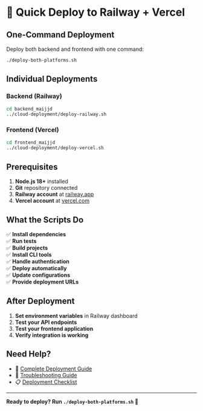 # 🚀 Quick Deploy to Railway + Vercel

## One-Command Deployment

Deploy both backend and frontend with one command:

```bash
./deploy-both-platforms.sh
```

## Individual Deployments

### Backend (Railway)
```bash
cd backend_maijjd
../cloud-deployment/deploy-railway.sh
```

### Frontend (Vercel)
```bash
cd frontend_maijjd
../cloud-deployment/deploy-vercel.sh
```

## Prerequisites

1. **Node.js 18+** installed
2. **Git** repository connected
3. **Railway account** at [railway.app](https://railway.app)
4. **Vercel account** at [vercel.com](https://vercel.com)

## What the Scripts Do

✅ **Install dependencies**  
✅ **Run tests**  
✅ **Build projects**  
✅ **Install CLI tools**  
✅ **Handle authentication**  
✅ **Deploy automatically**  
✅ **Update configurations**  
✅ **Provide deployment URLs**  

## After Deployment

1. **Set environment variables** in Railway dashboard
2. **Test your API endpoints**
3. **Test your frontend application**
4. **Verify integration is working**

## Need Help?

- 📖 [Complete Deployment Guide](DEPLOYMENT_MASTER_GUIDE.md)
- 🚨 [Troubleshooting Guide](DEPLOYMENT_TROUBLESHOOTING.md)
- 📋 [Deployment Checklist](DEPLOYMENT_MASTER_GUIDE.md#deployment-checklist)

---

**Ready to deploy? Run `./deploy-both-platforms.sh` 🚀**
